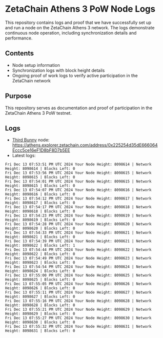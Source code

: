 # ZetaChain Athens 3 PoW Node Logs
This repository contains logs and proof that we have successfully set up and run a node on the ZetaChain Athens 3 network. The logs demonstrate continuous node operation, including synchronization details and performance.

## Contents
- Node setup information
- Synchronization logs with block height details
- Ongoing proof of work logs to verify active participation in the ZetaChain network

## Purpose
This repository serves as documentation and proof of participation in the ZetaChain Athens 3 PoW testnet.

## Logs

- [Third Bunny](https://thirdbunny.xyz/) node: https://athens.explorer.zetachain.com/address/0x225254d35dE666064Eccc5ce16eF1D8bF8D7b5EE
- Latest logs:
```
Fri Dec 13 07:53:51 PM UTC 2024 Your Node Height: 8098614 | Network Height: 8098614 | Blocks Left: 0
Fri Dec 13 07:53:56 PM UTC 2024 Your Node Height: 8098615 | Network Height: 8098615 | Blocks Left: 0
Fri Dec 13 07:54:01 PM UTC 2024 Your Node Height: 8098615 | Network Height: 8098615 | Blocks Left: 0
Fri Dec 13 07:54:07 PM UTC 2024 Your Node Height: 8098616 | Network Height: 8098616 | Blocks Left: 0
Fri Dec 13 07:54:12 PM UTC 2024 Your Node Height: 8098617 | Network Height: 8098617 | Blocks Left: 0
Fri Dec 13 07:54:17 PM UTC 2024 Your Node Height: 8098618 | Network Height: 8098618 | Blocks Left: 0
Fri Dec 13 07:54:23 PM UTC 2024 Your Node Height: 8098619 | Network Height: 8098619 | Blocks Left: 0
Fri Dec 13 07:54:28 PM UTC 2024 Your Node Height: 8098620 | Network Height: 8098620 | Blocks Left: 0
Fri Dec 13 07:54:33 PM UTC 2024 Your Node Height: 8098621 | Network Height: 8098621 | Blocks Left: 0
Fri Dec 13 07:54:39 PM UTC 2024 Your Node Height: 8098621 | Network Height: 8098622 | Blocks Left: 1
Fri Dec 13 07:54:44 PM UTC 2024 Your Node Height: 8098622 | Network Height: 8098622 | Blocks Left: 0
Fri Dec 13 07:54:49 PM UTC 2024 Your Node Height: 8098623 | Network Height: 8098623 | Blocks Left: 0
Fri Dec 13 07:54:54 PM UTC 2024 Your Node Height: 8098624 | Network Height: 8098624 | Blocks Left: 0
Fri Dec 13 07:55:00 PM UTC 2024 Your Node Height: 8098625 | Network Height: 8098625 | Blocks Left: 0
Fri Dec 13 07:55:05 PM UTC 2024 Your Node Height: 8098626 | Network Height: 8098626 | Blocks Left: 0
Fri Dec 13 07:55:11 PM UTC 2024 Your Node Height: 8098627 | Network Height: 8098627 | Blocks Left: 0
Fri Dec 13 07:55:16 PM UTC 2024 Your Node Height: 8098628 | Network Height: 8098628 | Blocks Left: 0
Fri Dec 13 07:55:21 PM UTC 2024 Your Node Height: 8098629 | Network Height: 8098629 | Blocks Left: 0
Fri Dec 13 07:55:27 PM UTC 2024 Your Node Height: 8098630 | Network Height: 8098630 | Blocks Left: 0
Fri Dec 13 07:55:32 PM UTC 2024 Your Node Height: 8098631 | Network Height: 8098631 | Blocks Left: 0
```

